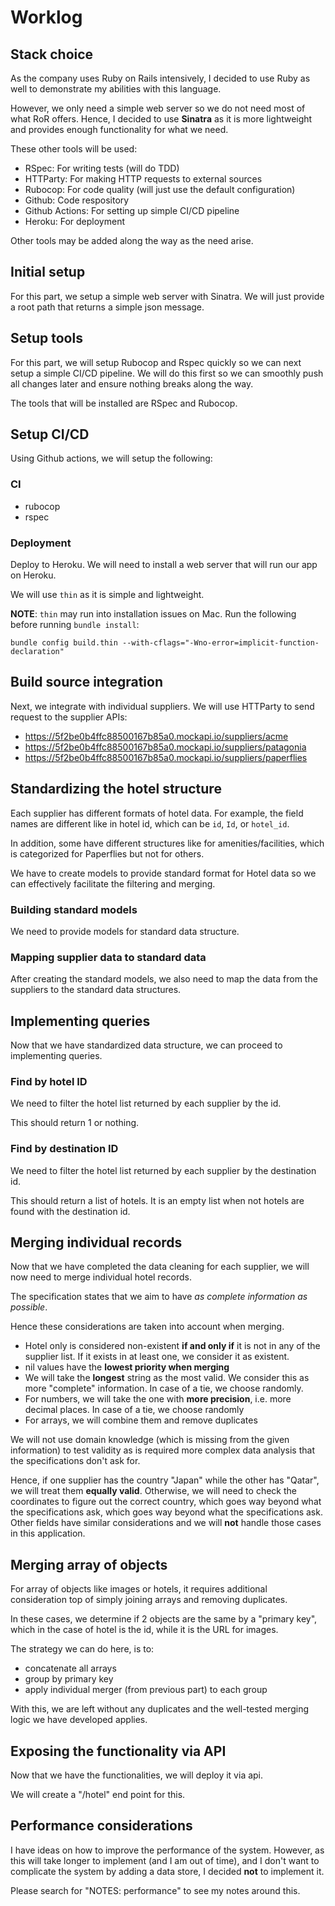 # Worklog

## Stack choice

As the company uses Ruby on Rails intensively, I decided to use Ruby as well to demonstrate my abilities with this language.

However, we only need a simple web server so we do not need most of what RoR offers. Hence, I decided to use **Sinatra** as it is more lightweight and provides enough functionality for what we need.

These other tools will be used:
- RSpec: For writing tests (will do TDD)
- HTTParty: For making HTTP requests to external sources
- Rubocop: For code quality (will just use the default configuration)
- Github: Code respository
- Github Actions: For setting up simple CI/CD pipeline
- Heroku: For deployment

Other tools may be added along the way as the need arise.

## Initial setup

For this part, we setup a simple web server with Sinatra. We will just provide a root path that returns a simple json message.
## Setup tools

For this part, we will setup Rubocop and Rspec quickly so we can next setup a simple CI/CD pipeline. We will do this first so we can smoothly push all changes later and ensure nothing breaks along the way.

The tools that will be installed are RSpec and Rubocop.

## Setup CI/CD

Using Github actions, we will setup the following:

### CI

- rubocop
- rspec

### Deployment

Deploy to Heroku. We will need to install a web server that will run our app on Heroku.

We will use `thin` as it is simple and lightweight.

**NOTE**: `thin` may run into installation issues on Mac. Run the following before running `bundle install`:

```
bundle config build.thin --with-cflags="-Wno-error=implicit-function-declaration"
```

## Build source integration

Next, we integrate with individual suppliers. We will use HTTParty to send request to the supplier APIs:
- https://5f2be0b4ffc88500167b85a0.mockapi.io/suppliers/acme
- https://5f2be0b4ffc88500167b85a0.mockapi.io/suppliers/patagonia
- https://5f2be0b4ffc88500167b85a0.mockapi.io/suppliers/paperflies

## Standardizing the hotel structure

Each supplier has different formats of hotel data. For example, the field names are different like in hotel id, which can be `id`, `Id`, or `hotel_id`.

In addition, some have different structures like for amenities/facilities, which is categorized for Paperflies but not for others.

We have to create models to provide standard format for Hotel data so we can effectively facilitate the filtering and merging.

### Building standard models

We need to provide models for standard data structure.

### Mapping supplier data to standard data

After creating the standard models, we also need to map the data from the suppliers to the standard data structures.

## Implementing queries

Now that we have standardized data structure, we can proceed to implementing queries.

### Find by hotel ID

We need to filter the hotel list returned by each supplier by the id.

This should return 1 or nothing.

### Find by destination ID

We need to filter the hotel list returned by each supplier by the destination id.

This should return a list of hotels. It is an empty list when not hotels are found with the destination id.

## Merging individual records

Now that we have completed the data cleaning for each supplier, we will now need to merge individual hotel records.

The specification states that we aim to have *as complete information as possible*.

Hence these considerations are taken into account when merging.

- Hotel only is considered non-existent **if and only if** it is not in any of the supplier list. If it exists in at least one, we consider it as existent.
- nil values have the **lowest priority when merging**
- We will take the **longest** string as the most valid. We consider this as more "complete" information. In case of a tie, we choose randomly.
- For numbers, we will take the one with **more precision**, i.e. more decimal places. In case of a tie, we choose randomly
- For arrays, we will combine them and remove duplicates

We will not use domain knowledge (which is missing from the given information) to test validity as is required more complex data analysis that the specifications don't ask for.

Hence, if one supplier has the country "Japan" while the other has "Qatar", we will treat them **equally valid**. Otherwise, we will need to check the coordinates to figure out the correct country, which goes way beyond what the specifications ask, which goes way beyond what the specifications ask. Other fields have similar considerations and we will **not** handle those cases in this application.

## Merging array of objects

For array of objects like images or hotels, it requires additional consideration top of simply joining arrays and removing duplicates.

In these cases, we determine if 2 objects are the same by a "primary key", which in the case of hotel is the id, while it is the URL for images.

The strategy we can do here, is to:
- concatenate all arrays
- group by primary key
- apply individual merger (from previous part) to each group

With this, we are left without any duplicates and the well-tested merging logic we have developed applies.

## Exposing the functionality via API

Now that we have the functionalities, we will deploy it via api.

We will create a "/hotel" end point for this.

## Performance considerations

I have ideas on how to improve the performance of the system. However, as this will take longer to implement (and I am out of time), and I don't want to complicate the system by adding a data store, I decided **not** to implement it.

Please search for "NOTES: performance" to see my notes around this.
